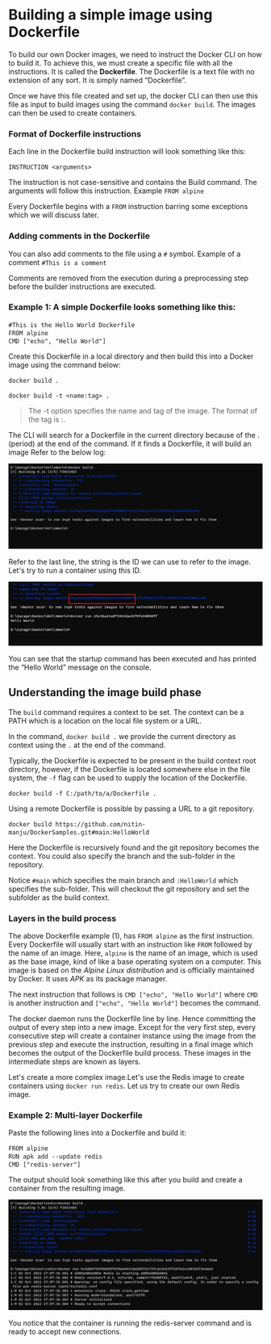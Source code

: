 # Building a simple image using Dockerfile
To build our own Docker images, we need to instruct the Docker CLI on how to build it. To achieve this, we must create a specific file with all the instructions. It is called the **Dockerfile**. The Dockerfile is a text file with no extension of any sort. It is simply named “Dockerfile”.

Once we have this file created and set up, the docker CLI can then use this file as input to build images using the command ```docker build```. The images can then be used to create containers.

### Format of Dockerfile instructions
Each line in the Dockerfile build instruction will look something like this:

 ```
 INSTRUCTION <arguments>
 ```

The instruction is not case-sensitive and contains the Build command. The arguments will follow this instruction. Example ```FROM alpine```

Every Dockerfile begins with a `FROM` instruction barring some exceptions which we will discuss later.

### Adding comments in the Dockerfile
You can also add comments to the file using a `#` symbol. Example of a comment `#This is a comment`

Comments are removed from the execution during a preprocessing step before the builder instructions are executed.

### Example 1: A simple Dockerfile looks something like this:

```
#This is the Hello World Dockerfile
FROM alpine
CMD ["echo", "Hello World"]
```
Create this Dockerfile in a local directory and then build this into a Docker image using the command below:

```
docker build .
```
```
docker build -t <name:tag> .
```
> The -t option specifies the name and tag of the image. The format of the tag is :. 

The CLI will search for a Dockerfile in the current directory because of the . (period) at the end of the command. If it finds a Dockerfile, it will build an image Refer to the below log:

![Docker-practice/building-image/images/image.png](images/image.png)

Refer to the last line, the string is the ID we can use to refer to the image. Let's try to run a container using this ID.

![Docker-practice/building-image/images/image-1.png](images/image-1.png)

You can see that the startup command has been executed and has printed the “Hello World” message on the console.

## Understanding the image build phase
The `build` command requires a context to be set. The context can be a PATH which is a location on the local file system or a URL.

In the command, `docker build .` we provide the current directory as context using the `.` at the end of the command.

Typically, the Dockerfile is expected to be present in the build context root directory, however, if the Dockerfile is located somewhere else in the file system, the `-f` flag can be used to supply the location of the Dockerfile.

```
docker build -f C:/path/to/a/Dockerfile .
```
Using a remote Dockerfile is possible by passing a URL to a git repository.
```
docker build https://github.com/nitin-manju/DockerSamples.git#main:HelloWorld
```
Here the Dockerfile is recursively found and the git repository becomes the context. You could also specify the branch and the sub-folder in the repository.

Notice `#main` which specifies the main branch and `:HelloWorld` which specifies the sub-folder. This will checkout the git repository and set the subfolder as the build context.

### Layers in the build process
The above Dockerfile example (1), has `FROM alpine` as the first instruction. Every Dockerfile will usually start with an instruction like `FROM` followed by the name of an image. Here, `alpine` is the name of an image, which is used as the base image, kind of like a base operating system on a computer. This image is based on the _Alpine Linux distribution_ and is officially maintained by Docker. It uses _APK_ as its package manager.

The next instruction that follows is `CMD ["echo", "Hello World"]` where `CMD` is another instruction and `["echo", "Hello World"]` becomes the command.

The docker daemon runs the Dockerfile line by line. Hence committing the output of every step into a new image. Except for the very first step, every consecutive step will create a container instance using the image from the previous step and execute the instruction, resulting in a final image which becomes the output of the Dockerfile build process. These images in the intermediate steps are known as layers.

Let's create a more complex image.Let's use the Redis image to create containers using `docker run redis`. Let us try to create our own Redis image.

### Example 2: Multi-layer Dockerfile
Paste the following lines into a Dockerfile and build it:
```
FROM alpine
RUN apk add --update redis
CMD ["redis-server"]
```
The output should look something like this after you build and create a container from the resulting image.

![Docker-practice/building-image/images/image-2.png](images/image-2.png)

You notice that the container is running the redis-server command and is ready to accept new connections.